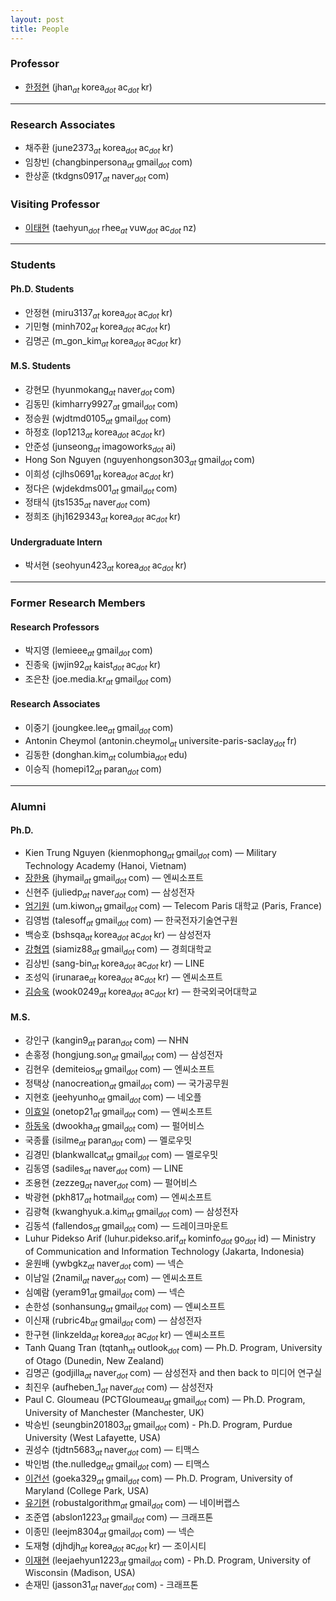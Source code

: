 ```yaml
---
layout: post
title: People
---
```


<!--
Mailing List (media.lab.ku@gmail.com -> 필터 및 차단된 주소)
김승욱
안정현
기민형
김명곤
이재현
채주환
정승원
강현모
김동민
손재민
하정호
Nguyen
이희성
정희조
정태식
정다은
이동균
-->

<!--
Always check singular or plural according to the number of people
-->

### Professor
* [한정현](/people/jhan) (jhan<sub><i>at </i></sub>korea<sub><i>dot </i></sub>ac<sub><i>dot </i></sub>kr)

<hr>
<!-- 
### Research Professor
* [김승욱](https://www.linkedin.com/in/seung-wook-kim-b332901a5) (wook0249<sub><i>at </i></sub>korea<sub><i>dot </i></sub>ac<sub><i>dot </i></sub>kr) -->

### Research Associates
* 채주환 (june2373<sub><i>at </i></sub>korea<sub><i>dot </i></sub>ac<sub><i>dot </i></sub>kr)
* 임창빈 (changbinpersona<sub><i>at </i></sub>gmail<sub><i>dot </i></sub>com)
* 한상훈 (tkdgns0917<sub><i>at </i></sub>naver<sub><i>dot </i></sub>com)

### Visiting Professor
* [이태현](https://www.linkedin.com/in/taehyun-james-tj-rhee/) (taehyun<sub><i>dot </i></sub>rhee<sub><i>at </i></sub>vuw<sub><i>dot </i></sub>ac<sub><i>dot </i></sub>nz)

<hr>

### Students
#### Ph.D. Students
* 안정현 (miru3137<sub><i>at </i></sub>korea<sub><i>dot </i></sub>ac<sub><i>dot </i></sub>kr)
* 기민형 (minh702<sub><i>at </i></sub>korea<sub><i>dot </i></sub>ac<sub><i>dot </i></sub>kr)
* 김명곤 (m_gon_kim<sub><i>at </i></sub>korea<sub><i>dot </i></sub>ac<sub><i>dot </i></sub>kr)

#### M.S. Students
* 강현모 (hyunmokang<sub><i>at </i></sub>naver<sub><i>dot </i></sub>com)
* 김동민 (kimharry9927<sub><i>at </i></sub>gmail<sub><i>dot </i></sub>com)
* 정승원 (wjdtmd0105<sub><i>at </i></sub>gmail<sub><i>dot </i></sub>com)
* 하정호 (lop1213<sub><i>at </i></sub>korea<sub><i>dot </i></sub>ac<sub><i>dot </i></sub>kr)
* 안준성 (junseong<sub><i>at </i></sub>imagoworks<sub><i>dot </i></sub>ai)
* Hong Son Nguyen (nguyenhongson303<sub><i>at </i></sub>gmail<sub><i>dot </i></sub>com)
* 이희성 (cjlhs0691<sub><i>at </i></sub>korea<sub><i>dot </i></sub>ac<sub><i>dot </i></sub>kr)
* 정다은 (wjdekdms001<sub><i>at </i></sub>gmail<sub><i>dot </i></sub>com)
* 정태식 (jts1535<sub><i>at </i></sub>naver<sub><i>dot </i></sub>com)
* 정희조 (jhj1629343<sub><i>at </i></sub>korea<sub><i>dot </i></sub>ac<sub><i>dot </i></sub>kr)

#### Undergraduate Intern
* 박서현 (seohyun423<sub><i>at </i></sub>korea<sub><i>dot </i></sub>ac<sub><i>dot </i></sub>kr)

<hr>

### Former Research Members
#### Research Professors
* 박지영 (lemieee<sub><i>at </i></sub>gmail<sub><i>dot </i></sub>com)
* 진종욱 (jwjin92<sub><i>at </i></sub>kaist<sub><i>dot </i></sub>ac<sub><i>dot </i></sub>kr)
* 조은찬 (joe.media.kr<sub><i>at </i></sub>gmail<sub><i>dot </i></sub>com)

#### Research Associates
* 이중기 (joungkee.lee<sub><i>at </i></sub>gmail<sub><i>dot </i></sub>com)
* Antonin Cheymol (antonin.cheymol<sub><i>at </i></sub>universite-paris-saclay<sub><i>dot </i></sub>fr)
* 김동한 (donghan.kim<sub><i>at </i></sub>columbia<sub><i>dot </i></sub>edu)
* 이승직 (homepi12<sub><i>at </i></sub>paran<sub><i>dot </i></sub>com)

<hr>

### Alumni
#### Ph.D.
* Kien Trung Nguyen (kienmophong<sub><i>at </i></sub>gmail<sub><i>dot </i></sub>com) — Military Technology Academy (Hanoi, Vietnam)
* [장한용](/people/hanyoung) (jhymail<sub><i>at </i></sub>gmail<sub><i>dot </i></sub>com) — 엔씨소프트
* 신현주 (juliedp<sub><i>at </i></sub>naver<sub><i>dot </i></sub>com) — 삼성전자
* [엄기원](https://perso.telecom-paristech.fr/kum/) (um.kiwon<sub><i>at </i></sub>gmail<sub><i>dot </i></sub>com) — Telecom Paris 대학교 (Paris, France)
* 김영범 (talesoff<sub><i>at </i></sub>gmail<sub><i>dot </i></sub>com) — 한국전자기술연구원
* 백승호 (bshsqa<sub><i>at </i></sub>korea<sub><i>dot </i></sub>ac<sub><i>dot </i></sub>kr) — 삼성전자
* [강형엽](https://siamiz88.github.io) (siamiz88<sub><i>at </i></sub>gmail<sub><i>dot </i></sub>com) — 경희대학교
* 김상빈 (sang-bin<sub><i>at </i></sub>korea<sub><i>dot </i></sub>ac<sub><i>dot </i></sub>kr) — LINE
* 조성익 (irunarae<sub><i>at </i></sub>korea<sub><i>dot </i></sub>ac<sub><i>dot </i></sub>kr) — 엔씨소프트
* [김승욱](https://www.linkedin.com/in/seung-wook-kim-b332901a5) (wook0249<sub><i>at </i></sub>korea<sub><i>dot </i></sub>ac<sub><i>dot </i></sub>kr) — 한국외국어대학교

#### M.S.
* 강인구 (kangin9<sub><i>at </i></sub>paran<sub><i>dot </i></sub>com) — NHN
* 손홍정 (hongjung.son<sub><i>at </i></sub>gmail<sub><i>dot </i></sub>com) — 삼성전자
* 김현우 (demiteios<sub><i>at </i></sub>gmail<sub><i>dot </i></sub>com) — 엔씨소프트
* 정택상 (nanocreation<sub><i>at </i></sub>gmail<sub><i>dot </i></sub>com) — 국가공무원
* 지현호 (jeehyunho<sub><i>at </i></sub>gmail<sub><i>dot </i></sub>com) — 네오플
* [이효일](http://hldec.net/) (onetop21<sub><i>at </i></sub>gmail<sub><i>dot </i></sub>com) — 엔씨소프트
* [하동욱](http://www.linkedin.com/in/dwookha) (dwookha<sub><i>at </i></sub>gmail<sub><i>dot </i></sub>com) — 펄어비스
* 국종률 (isilme<sub><i>at </i></sub>paran<sub><i>dot </i></sub>com) — 멜로우밋
* 김경민 (blankwallcat<sub><i>at </i></sub>gmail<sub><i>dot </i></sub>com) — 멜로우밋
* 김동영 (sadiles<sub><i>at </i></sub>naver<sub><i>dot </i></sub>com) — LINE
* 조용현 (zezzeg<sub><i>at </i></sub>naver<sub><i>dot </i></sub>com) — 펄어비스
* 박광현 (pkh817<sub><i>at </i></sub>hotmail<sub><i>dot </i></sub>com) — 엔씨소프트
* 김광혁 (kwanghyuk.a.kim<sub><i>at </i></sub>gmail<sub><i>dot </i></sub>com) — 삼성전자
* 김동석 (fallendos<sub><i>at </i></sub>gmail<sub><i>dot </i></sub>com) — 드레이크마운트
* Luhur Pidekso Arif (luhur.pidekso.arif<sub><i>at </i></sub>kominfo<sub><i>dot </i></sub>go<sub><i>dot </i></sub>id) — Ministry of Communication and Information Technology (Jakarta, Indonesia)
* 윤원배 (ywbgkz<sub><i>at </i></sub>naver<sub><i>dot </i></sub>com) — 넥슨
* 이남일 (2namil<sub><i>at </i></sub>naver<sub><i>dot </i></sub>com) — 엔씨소프트
* 심예람 (yeram91<sub><i>at </i></sub>gmail<sub><i>dot </i></sub>com) — 넥슨
* 손한성 (sonhansung<sub><i>at </i></sub>gmail<sub><i>dot </i></sub>com) — 엔씨소프트
* 이신재 (rubric4b<sub><i>at </i></sub>gmail<sub><i>dot </i></sub>com) — 삼성전자
* 한구현 (linkzelda<sub><i>at </i></sub>korea<sub><i>dot </i></sub>ac<sub><i>dot </i></sub>kr) — 엔씨소프트
* Tanh Quang Tran (tqtanh<sub><i>at </i></sub>outlook<sub><i>dot </i></sub>com) — Ph.D. Program, University of Otago (Dunedin, New Zealand)
* 김명곤 (godjilla<sub><i>at </i></sub>naver<sub><i>dot </i></sub>com) — 삼성전자 and then back to 미디어 연구실
* 최진우 (aufheben_1<sub><i>at </i></sub>naver<sub><i>dot </i></sub>com) — 삼성전자
* Paul C. Gloumeau (PCTGloumeau<sub><i>at </i></sub>gmail<sub><i>dot </i></sub>com) — Ph.D. Program, University of Manchester (Manchester, UK)
* 박승빈 (seungbin201803<sub><i>at </i></sub>gmail<sub><i>dot </i></sub>com) - Ph.D. Program, Purdue University (West Lafayette, USA)
* 권성수 (tjdtn5683<sub><i>at </i></sub>naver<sub><i>dot </i></sub>com) — 티맥스
* 박인범 (the.nulledge<sub><i>at </i></sub>gmail<sub><i>dot </i></sub>com) — 티맥스
* [이건선](http://www.cs.umd.edu/~gsunlee/) (goeka329<sub><i>at </i></sub>gmail<sub><i>dot </i></sub>com) — Ph.D. Program, University of Maryland (College Park, USA)
* [유기현](https://www.linkedin.com/in/kihyun-yu-5232b8148) (robustalgorithm<sub><i>at </i></sub>gmail<sub><i>dot </i></sub>com) — 네이버랩스
* 조준엽 (abslon1223<sub><i>at </i></sub>gmail<sub><i>dot </i></sub>com) — 크래프톤
* 이종민 (leejm8304<sub><i>at </i></sub>gmail<sub><i>dot </i></sub>com) — 넥슨
* 도재형 (djhdjh<sub><i>at </i></sub>korea<sub><i>dot </i></sub>ac<sub><i>dot </i></sub>kr) — 조이시티
* [이재현](https://www.leejaehyun179.com/) (leejaehyun1223<sub><i>at </i></sub>gmail<sub><i>dot </i></sub>com) - Ph.D. Program, University of Wisconsin (Madison, USA) 
* 손재민 (jasson31<sub><i>at </i></sub>naver<sub><i>dot </i></sub>com) - 크래프톤